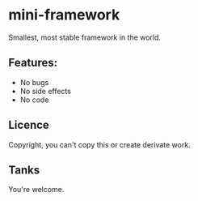 # mini-framework
Smallest, most stable framework in the world.

## Features:
- No bugs
- No side effects
- No code

## Licence

Copyright, you can't copy this or create derivate work.

## Tanks

You're welcome.
